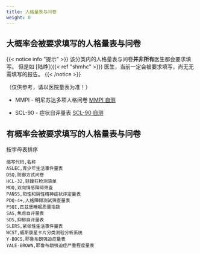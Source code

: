 ```yaml
---
title: 人格量表与问卷
weight: 0
---
```


## 大概率会被要求填写的人格量表与问卷

{{< notice info "提示" >}}
该分类内的人格量表与问卷**并非所有**医生都会要求填写。
但是如 [陆峥]({{< ref "shmhc" >}}) 医生，当前一定会被要求填写，尚无无需填写的报告。
{{< /notice >}}

（仅供参考，请以医院量表为准！）

- MMPI - 明尼苏达多项人格问卷
  [MMPI 自测](http://www.apesk.com/mmpi/)

- SCL-90 - 症状自评量表
  [SCL-90 自测](http://www.ntneuro.org/scale/scl90.asp)

## 有概率会被要求填写的人格量表与问卷

按字母表排序

```csv
缩写代码,名称
ASLEC,青少年生活事件量表
DSQ,防御方式问卷
HCL-32,轻躁狂检测清单
MDQ,双向情感障碍筛查
PANSS,阳性和阴性精神症状评定量表
PDQ-4+,人格障碍测试筛查量表
PSQI,匹兹堡睡眠质量指数
SAS,焦虑自评量表
SDS,抑郁自评量表
SLERS,紧张性生活事件量表
WCST,威斯康星卡片分类测验分析系统
Y-BOCS,耶鲁布朗强迫症量表
YALE-BROWN,耶鲁布朗强迫症严重程度量表
```
